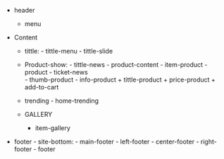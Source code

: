 - header
    - menu 

- Content
    - tittle: 
            - tittle-menu
            - tittle-slide
    - Product-show:
            - tittle-news
            - product-content
                - item-product 
                        - product
                                - ticket-news   
                                - thumb-product
                                - info-product 
                                        <!-- + list-color -->
                                        + tittle-product
                                        + price-product
                                + add-to-cart
                 
    - trending
            - home-trending     
     - GALLERY
        - item-gallery

- footer
        - site-bottom:
                - main-footer
                        - left-footer
                        - center-footer
                        - right-footer
                - footer
